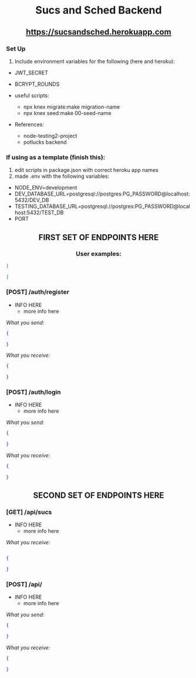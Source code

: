 # <p align="center">Sucs and Sched Backend</p>

## <p align="center">https://sucsandsched.herokuapp.com</p>

### Set Up

1. Include environment variables for the following (here and heroku):
  - JWT_SECRET
  - BCRYPT_ROUNDS

- useful scripts:
  - npx knex migrate:make migration-name
  - npx knex seed:make 00-seed-name

- References:
  - node-testing2-project
  - potlucks backend

### If using as a template (finish this):

1. edit scripts in package.json with correct heroku app names
2. made .env with the following variables:
  - NODE_ENV=development
  - DEV_DATABASE_URL=postgresql://postgres:PG_PASSWORD@localhost:5432/DEV_DB
  - TESTING_DATABASE_URL=postgresql://postgres:PG_PASSWORD@localhost:5432/TEST_DB
  - PORT

## <p align="center">FIRST SET OF ENDPOINTS HERE</p>

### <p align="center">User examples:</p>

```json
[
  
]
```

### [POST] /auth/register

- INFO HERE
  - more info here

_What you send:_

```json
{
  
}
```

_What you receive:_

```json
{
  
}
```

### [POST] /auth/login

- INFO HERE
  - more info here

_What you send:_

```json
{
  
}
```

_What you receive:_

```json
{
  
}
```

## <p align="center">SECOND SET OF ENDPOINTS HERE</p>


### [GET] /api/sucs

- INFO HERE
  - more info here

_What you receive:_

```json

{
   
}

```


### [POST] /api/

- INFO HERE
  - more info here

_What you send:_

```json
{
  
}
```

_What you receive:_

```json
{
  
}
```
